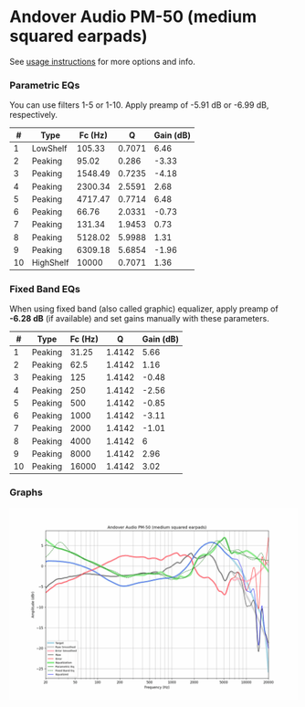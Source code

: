 # Andover Audio PM-50 (medium squared earpads)
See [usage instructions](https://github.com/jaakkopasanen/AutoEq#usage) for more options and info.

### Parametric EQs
You can use filters 1-5 or 1-10. Apply preamp of -5.91 dB or -6.99 dB, respectively.

|   # | Type      |   Fc (Hz) |      Q |   Gain (dB) |
|-----|-----------|-----------|--------|-------------|
|   1 | LowShelf  |    105.33 | 0.7071 |        6.46 |
|   2 | Peaking   |     95.02 | 0.286  |       -3.33 |
|   3 | Peaking   |   1548.49 | 0.7235 |       -4.18 |
|   4 | Peaking   |   2300.34 | 2.5591 |        2.68 |
|   5 | Peaking   |   4717.47 | 0.7714 |        6.48 |
|   6 | Peaking   |     66.76 | 2.0331 |       -0.73 |
|   7 | Peaking   |    131.34 | 1.9453 |        0.73 |
|   8 | Peaking   |   5128.02 | 5.9988 |        1.31 |
|   9 | Peaking   |   6309.18 | 5.6854 |       -1.96 |
|  10 | HighShelf |  10000    | 0.7071 |        1.36 |

### Fixed Band EQs
When using fixed band (also called graphic) equalizer, apply preamp of **-6.28 dB** (if available) and set gains manually with these parameters.

|   # | Type    |   Fc (Hz) |      Q |   Gain (dB) |
|-----|---------|-----------|--------|-------------|
|   1 | Peaking |     31.25 | 1.4142 |        5.66 |
|   2 | Peaking |     62.5  | 1.4142 |        1.16 |
|   3 | Peaking |    125    | 1.4142 |       -0.48 |
|   4 | Peaking |    250    | 1.4142 |       -2.56 |
|   5 | Peaking |    500    | 1.4142 |       -0.85 |
|   6 | Peaking |   1000    | 1.4142 |       -3.11 |
|   7 | Peaking |   2000    | 1.4142 |       -1.01 |
|   8 | Peaking |   4000    | 1.4142 |        6    |
|   9 | Peaking |   8000    | 1.4142 |        2.96 |
|  10 | Peaking |  16000    | 1.4142 |        3.02 |

### Graphs
![](./Andover%20Audio%20PM-50%20(medium%20squared%20earpads).png)
